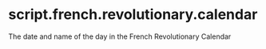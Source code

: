 # script.french.revolutionary.calendar
 The date and name of the day in the French Revolutionary Calendar
